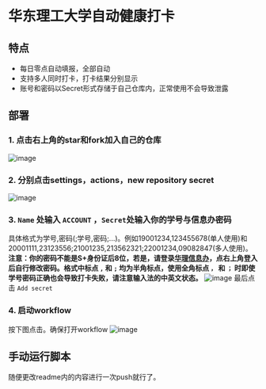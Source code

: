 # 华东理工大学自动健康打卡

## 特点
 * 每日零点自动填报，全部自动
 * 支持多人同时打卡，打卡结果分别显示
 * 账号和密码以Secret形式存储于自己仓库内，正常使用不会导致泄露

## 部署
### 1. 点击右上角的star和fork加入自己的仓库
![image](https://user-images.githubusercontent.com/30517062/193272730-a7d0154d-d23e-440c-a0b6-06733fc30b8f.png)
### 2. 分别点击settings，actions，new repository secret 
![image](https://user-images.githubusercontent.com/30517062/193273198-e08ef3ec-0912-441e-a334-eb8731aca9c6.png)
### 3. `Name` 处输入 `ACCOUNT` ，`Secret`处输入你的学号与信息办密码
具体格式为学号,密码(;学号,密码;...)。例如19001234,123455678(单人使用)和20001111,23123556;21001235,213562321;22001234,09082847(多人使用)。**注意：你的密码不能是S+身份证后8位，若是，请登录[华理信息办](https://i.ecust.edu.cn/)，点右上角登入后自行修改密码。格式中标点 `,` 和 `;` 均为半角标点，使用全角标点 `，` 和 `；` 时即使学号密码正确也会导致打卡失败，请注意输入法的中英文状态。**
![image](https://user-images.githubusercontent.com/30517062/193273739-632909dd-aaf6-4fc0-84cd-6b3cecbd62a5.png)
最后点击 `Add secret`
### 4. 启动workflow
按下图点击。确保打开workflow
![image](https://user-images.githubusercontent.com/30517062/193445833-ae8c6ab9-018a-439f-b685-783d7514dbe8.png)
## 手动运行脚本
随便更改readme内的内容进行一次push就行了。
